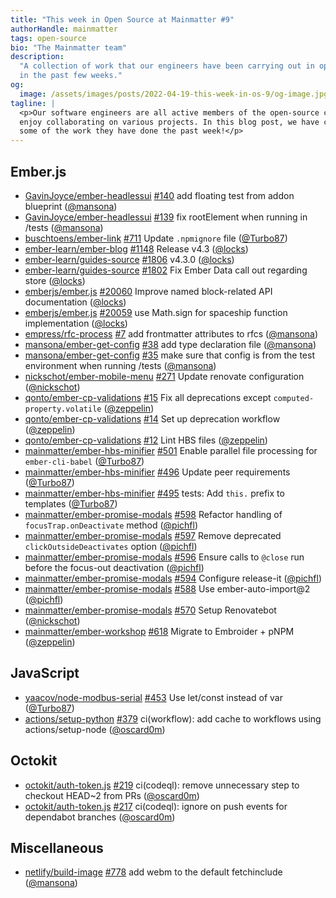 ```yaml
---
title: "This week in Open Source at Mainmatter #9"
authorHandle: mainmatter
tags: open-source
bio: "The Mainmatter team"
description:
  "A collection of work that our engineers have been carrying out in open-source
  in the past few weeks."
og:
  image: /assets/images/posts/2022-04-19-this-week-in-os-9/og-image.jpg
tagline: |
  <p>Our software engineers are all active members of the open-source community and
  enjoy collaborating on various projects. In this blog post, we have collected
  some of the work they have done the past week!</p>
---
```


## Ember.js

- [GavinJoyce/ember-headlessui]
  [#140](https://github.com/GavinJoyce/ember-headlessui/pull/140) add floating
  test from addon blueprint ([@mansona])
- [GavinJoyce/ember-headlessui]
  [#139](https://github.com/GavinJoyce/ember-headlessui/pull/139) fix
  rootElement when running in /tests ([@mansona])
- [buschtoens/ember-link]
  [#711](https://github.com/buschtoens/ember-link/pull/711) Update `.npmignore`
  file ([@Turbo87])
- [ember-learn/ember-blog]
  [#1148](https://github.com/ember-learn/ember-blog/pull/1148) Release v4.3
  ([@locks])
- [ember-learn/guides-source]
  [#1806](https://github.com/ember-learn/guides-source/pull/1806) v4.3.0
  ([@locks])
- [ember-learn/guides-source]
  [#1802](https://github.com/ember-learn/guides-source/pull/1802) Fix Ember Data
  call out regarding store ([@locks])
- [emberjs/ember.js] [#20060](https://github.com/emberjs/ember.js/pull/20060)
  Improve named block-related API documentation ([@locks])
- [emberjs/ember.js] [#20059](https://github.com/emberjs/ember.js/pull/20059)
  use Math.sign for spaceship function implementation ([@locks])
- [empress/rfc-process] [#7](https://github.com/empress/rfc-process/pull/7) add
  frontmatter attributes to rfcs ([@mansona])
- [mansona/ember-get-config]
  [#38](https://github.com/mansona/ember-get-config/pull/38) add type
  declaration file ([@mansona])
- [mansona/ember-get-config]
  [#35](https://github.com/mansona/ember-get-config/pull/35) make sure that
  config is from the test environment when running /tests ([@mansona])
- [nickschot/ember-mobile-menu]
  [#271](https://github.com/nickschot/ember-mobile-menu/pull/271) Update
  renovate configuration ([@nickschot])
- [qonto/ember-cp-validations]
  [#15](https://github.com/qonto/ember-cp-validations/pull/15) Fix all
  deprecations except `computed-property.volatile` ([@zeppelin])
- [qonto/ember-cp-validations]
  [#14](https://github.com/qonto/ember-cp-validations/pull/14) Set up
  deprecation workflow ([@zeppelin])
- [qonto/ember-cp-validations]
  [#12](https://github.com/qonto/ember-cp-validations/pull/12) Lint HBS files
  ([@zeppelin])
- [mainmatter/ember-hbs-minifier]
  [#501](https://github.com/mainmatter/ember-hbs-minifier/pull/501) Enable
  parallel file processing for `ember-cli-babel` ([@Turbo87])
- [mainmatter/ember-hbs-minifier]
  [#496](https://github.com/mainmatter/ember-hbs-minifier/pull/496) Update peer
  requirements ([@Turbo87])
- [mainmatter/ember-hbs-minifier]
  [#495](https://github.com/mainmatter/ember-hbs-minifier/pull/495) tests: Add
  `this.` prefix to templates ([@Turbo87])
- [mainmatter/ember-promise-modals]
  [#598](https://github.com/mainmatter/ember-promise-modals/pull/598) Refactor
  handling of `focusTrap.onDeactivate` method ([@pichfl])
- [mainmatter/ember-promise-modals]
  [#597](https://github.com/mainmatter/ember-promise-modals/pull/597) Remove
  deprecated `clickOutsideDeactivates` option ([@pichfl])
- [mainmatter/ember-promise-modals]
  [#596](https://github.com/mainmatter/ember-promise-modals/pull/596) Ensure
  calls to `@close` run before the focus-out deactivation ([@pichfl])
- [mainmatter/ember-promise-modals]
  [#594](https://github.com/mainmatter/ember-promise-modals/pull/594) Configure
  release-it ([@pichfl])
- [mainmatter/ember-promise-modals]
  [#588](https://github.com/mainmatter/ember-promise-modals/pull/588) Use
  ember-auto-import@2 ([@pichfl])
- [mainmatter/ember-promise-modals]
  [#570](https://github.com/mainmatter/ember-promise-modals/pull/570) Setup
  Renovatebot ([@nickschot])
- [mainmatter/ember-workshop]
  [#618](https://github.com/mainmatter/ember-workshop/pull/618) Migrate to
  Embroider + pNPM ([@zeppelin])

## JavaScript

- [yaacov/node-modbus-serial]
  [#453](https://github.com/yaacov/node-modbus-serial/pull/453) Use let/const
  instead of var ([@Turbo87])
- [actions/setup-python]
  [#379](https://github.com/actions/setup-python/pull/379) ci(workflow): add
  cache to workflows using actions/setup-node ([@oscard0m])

## Octokit

- [octokit/auth-token.js]
  [#219](https://github.com/octokit/auth-token.js/pull/219) ci(codeql): remove
  unnecessary step to checkout HEAD~2 from PRs ([@oscard0m])
- [octokit/auth-token.js]
  [#217](https://github.com/octokit/auth-token.js/pull/217) ci(codeql): ignore
  on push events for dependabot branches ([@oscard0m])

## Miscellaneous

- [netlify/build-image] [#778](https://github.com/netlify/build-image/pull/778)
  add webm to the default fetchinclude ([@mansona])

[@turbo87]: https://github.com/Turbo87
[@locks]: https://github.com/locks
[@mansona]: https://github.com/mansona
[@nickschot]: https://github.com/nickschot
[@oscard0m]: https://github.com/oscard0m
[@pichfl]: https://github.com/pichfl
[@zeppelin]: https://github.com/zeppelin
[gavinjoyce/ember-headlessui]: https://github.com/GavinJoyce/ember-headlessui
[actions/setup-python]: https://github.com/actions/setup-python
[buschtoens/ember-link]: https://github.com/buschtoens/ember-link
[ember-learn/ember-blog]: https://github.com/ember-learn/ember-blog
[ember-learn/guides-source]: https://github.com/ember-learn/guides-source
[emberjs/ember.js]: https://github.com/emberjs/ember.js
[empress/rfc-process]: https://github.com/empress/rfc-process
[mansona/ember-get-config]: https://github.com/mansona/ember-get-config
[netlify/build-image]: https://github.com/netlify/build-image
[nickschot/ember-mobile-menu]: https://github.com/nickschot/ember-mobile-menu
[octokit/auth-token.js]: https://github.com/octokit/auth-token.js
[offirgolan/ember-cp-validations]:
  https://github.com/offirgolan/ember-cp-validations
[qonto/ember-cp-validations]: https://github.com/qonto/ember-cp-validations
[mainmatter/ember-hbs-minifier]:
  https://github.com/mainmatter/ember-hbs-minifier
[mainmatter/ember-promise-modals]:
  https://github.com/mainmatter/ember-promise-modals
[mainmatter/ember-workshop]: https://github.com/mainmatter/ember-workshop
[yaacov/node-modbus-serial]: https://github.com/yaacov/node-modbus-serial
